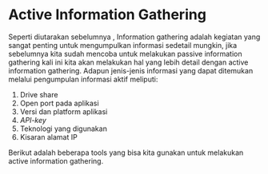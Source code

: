 # Active Information Gathering

Seperti diutarakan sebelumnya , Information gathering adalah kegiatan yang sangat penting untuk mengumpulkan informasi sedetail mungkin, jika sebelumnya kita sudah mencoba untuk melakukan passive information gathering kali ini kita akan melakukan hal yang lebih detail dengan active information gathering. Adapun jenis-jenis informasi yang dapat ditemukan melalui pengumpulan informasi aktif meliputi:

1. Drive share
2. Open port pada aplikasi
3. Versi dan platform aplikasi
4. *API-key*
5. Teknologi yang digunakan
6. Kisaran alamat IP

Berikut adalah beberapa tools yang bisa kita gunakan untuk melakukan active information gathering.
